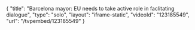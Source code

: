 {
    "title": "Barcelona mayor: EU needs to take active role in faclitating dialogue",
    "type": "solo",
    "layout": "iframe-static",
    "videoId": "123185549",
    "url": "\/tvpembed\/123185549"
}